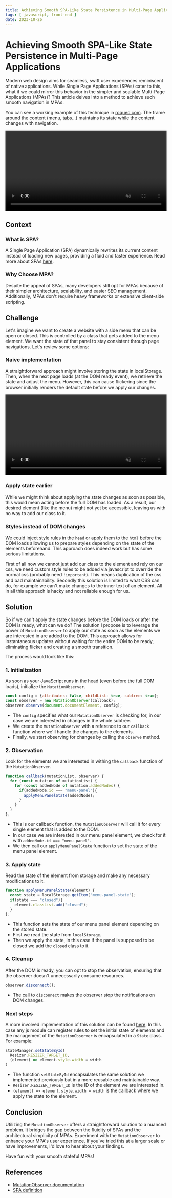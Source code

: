```yaml
---
title: Achieving Smooth SPA-Like State Persistence in Multi-Page Applications
tags: [ javascript, front-end ]
date: 2023-10-26
---
```


# Achieving Smooth SPA-Like State Persistence in Multi-Page Applications

Modern web design aims for seamless, swift user experiences reminiscent of native applications. While Single Page Applications (SPAs) cater to this, what if we could mirror this behavior in the simpler and scalable Multi-Page Applications (MPAs)? This article delves into a method to achieve such smooth navigation in MPAs.

You can see a working example of this technique in [roquec.com](https://roquec.com). The frame around the content (menu, tabs...) maintains its state while the content changes with navigation.

<video width="100%" preload="auto" muted autoplay loop>
    <source src="state.webm" type="video/webm"/>
</video>

## Context

### What is SPA?
A Single Page Application (SPA) dynamically rewrites its current content instead of loading new pages, providing a fluid and faster experience. Read more about SPAs [here](https://developer.mozilla.org/en-US/docs/Glossary/SPA).

### Why Choose MPA?
Despite the appeal of SPAs, many developers still opt for MPAs because of their simpler architecture, scalability, and easier SEO management. Additionally, MPAs don't require heavy frameworks or extensive client-side scripting.

## Challenge

Let's imagine we want to create a website with a side menu that can be open or closed. This is controlled by a class that gets added to the menu element. We want the state of that panel to stay consistent through page navigations. Let's review some options:

### Naive implementation
A straightforward approach might involve storing the state in localStorage. Then, when the next page loads (at the DOM ready event), we retrieve the state and adjust the menu. However, this can cause flickering since the browser initially renders the default state before we apply our changes.

<video width="100%" preload="auto" muted autoplay loop>
    <source src="flicker.webm" type="video/webm"/>
</video>

### Apply state earlier
While we might think about applying the state changes as soon as possible, this would mean acting before the full DOM has loaded. As a result, our desired element (like the menu) might not yet be accessible, leaving us with no way to add our class to it.

### Styles instead of DOM changes
We could inject style rules in the `head` or apply them to the `html` before the DOM loads allowing us to prepare styles depending on the state of the elements beforehand. This approach does indeed work but has some serious limitations. 

First of all now we cannot just add our class to the element and rely on our css, we need custom style rules to be added via javascript to override the normal css (probably need `!important`). This means duplication of the css and bad maintainability. Secondly this solution is limited to what CSS can do, for example we can't make changes to the inner text of an element. All in all this approach is hacky and not reliable enough for us.


## Solution
So if we can't apply the state changes before the DOM loads or after the DOM is ready, what can we do?
The solution I propose is to leverage the power of `MutationObserver` to apply our state as soon as the elements we are interested in are added to the DOM. This approach allows for instantaneous updates without waiting for the entire DOM to be ready, eliminating flicker and creating a smooth transition.

The process would look like this:

### 1. Initialization
As soon as your JavaScript runs in the head (even before the full DOM loads), initialize the `MutationObserver`.
```javascript
const config = {attributes: false, childList: true, subtree: true};
const observer = new MutationObserver(callback);
observer.observe(document.documentElement, config);
```
* The `config` specifies what our `MutationObserver` is checking for, in our case we are interested in changes in the whole subtree.
* We create the `MutationObserver` with a reference to our `callback` function where we'll handle the changes to the elements.
* Finally, we start observing for changes by calling the `observe` method.

### 2. Observation
Look for the elements we are interested in withing the `callback` function of the `MutationObserver`.
```javascript
function callback(mutationList, observer) {
  for (const mutation of mutationList) {
    for (const addedNode of mutation.addedNodes) {
      if(addedNode.id === "menu-panel"){
        applyMenuPanelState(addedNode);
      }
    }
  }
};
```
* This is our callback function, the `MutationObserver` will call it for every single element that is added to the DOM.
* In our case we are interested in our menu panel element, we check for it with `addedNode.id === "menu-panel"`.
* We then call our `applyMenuPanelState` function to set the state of the menu panel element.

### 3. Apply state
Read the state of the element from storage and make any necessary modifications to it.
```javascript
function applyMenuPanelState(element) {
  const state = localStorage.getItem("menu-panel-state");
  if(state === "closed"){
    element.classList.add("closed");
  }
};
```
* This function sets the state of our menu panel element depending on the stored state.
* First we read the state from `localStorage`.
* Then we apply the state, in this case if the panel is supposed to be closed we add the `closed` class to it.


### 4. Cleanup
After the DOM is ready, you can opt to stop the observation, ensuring that the observer doesn't unnecessarily consume resources.
```javascript
observer.disconnect();
```
* The call to `disconnect` makes the observer stop the notifications on DOM changes.

### Next steps

A more involved implementation of this solution can be found [here](https://github.com/roquec/portfolio/blob/main/src/_js/modules/state.js). In this case any js module can register rules to set the initial state of elements and the management of the `MutationObserver` is encapsulated in a `State` class. For example:
```javascript
stateManager.setStateById(
  Resizer.RESIZER_TARGET_ID,
  (element) => element.style.width = width
)
```
* The function `setStateById` encapsulates the same solution we implemented previously but in a more reusable and maintainable way.
* `Resizer.RESIZER_TARGET_ID` is the ID of the element we are interested in.
* `(element) => element.style.width = width` is the callback where we apply the state to the element.

## Conclusion
Utilizing the `MutationObserver` offers a straightforward solution to a nuanced problem. It bridges the gap between the fluidity of SPAs and the architectural simplicity of MPAs. Experiment with the `MutationObserver` to enhance your MPA's user experience. If you've tried this at a larger scale or have improvements, I'd love to hear about your findings.

 Have fun with your smooth stateful MPAs!


## References
* [MutationObserver documentation](https://developer.mozilla.org/en-US/docs/Web/API/MutationObserver)
* [SPA definition](https://developer.mozilla.org/en-US/docs/Glossary/SPA)
